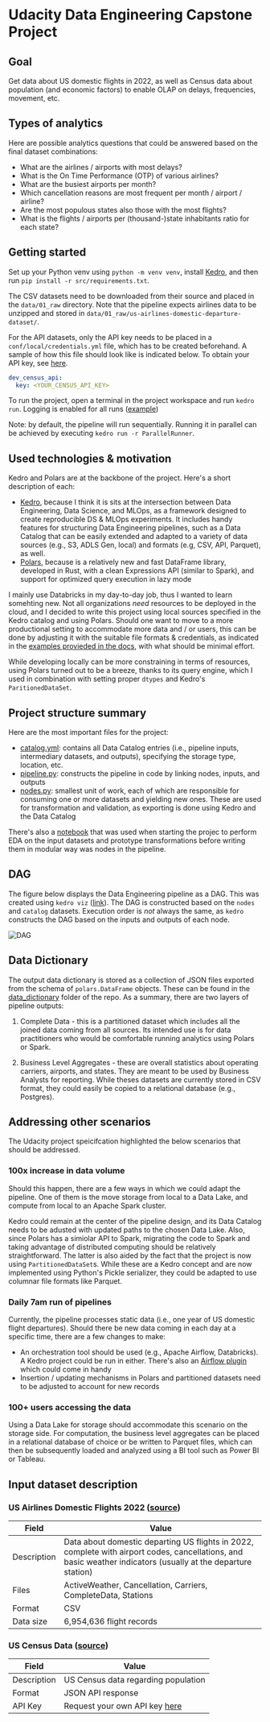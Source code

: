 # Udacity Data Engineering Capstone Project

## Goal
Get data about US domestic flights in 2022, as well as Census data about population (and economic factors) to enable OLAP on delays, frequencies, movement, etc.

## Types of analytics
Here are possible analytics questions that could be answered based on the final dataset combinations:
- What are the airlines / airports with most delays?
- What is the On Time Performance (OTP) of various airlines?
- What are the busiest airports per month?
- Which cancellation reasons are most frequent per month / airport / airline?
- Are the most populous states also those with the most flights?
- What is the flights / airports per (thousand-)state inhabitants ratio for each state?

## Getting started
Set up your Python venv using `python -m venv venv`, install [Kedro](https://pypi.org/project/kedro/), and then run `pip install -r src/requirements.txt`.

The CSV datasets need to be downloaded from their source and placed in the `data/01_raw` directory. Note that the pipeline expects airlines data to be unzipped and stored in `data/01_raw/us-airlines-domestic-departure-dataset/`.

For the API datasets, only the API key needs to be placed in a `conf/local/credentials.yml` file, which has to be created beforehand. A sample of how this file should look like is indicated below. To obtain your API key, see [here](https://www.census.gov/content/dam/Census/library/publications/2020/acs/acs_api_handbook_2020_ch02.pdf).

```yaml
dev_census_api:
  key: <YOUR_CENSUS_API_KEY>
```

To run the project, open a terminal in the project workspace and run `kedro run`. Logging is enabled for all runs ([example](docs/data_dictionary/example_run_log.info))

Note: by default, the pipeline will run sequentially. Running it in parallel can be achieved by executing `kedro run -r ParallelRunner`.

## Used technologies & motivation
Kedro and Polars are at the backbone of the project. Here's a short description of each:

- [Kedro](https://kedro.org/), because I think it is sits at the intersection between Data Engineering, Data Science, and MLOps, as a framework designed to create reproducible DS & MLOps experiments. It includes handy features for structuring Data Engineering pipelines, such as a Data Catalog that can be easily extended and adapted to a variety of data sources (e.g., S3, ADLS Gen, local) and formats (e.g, CSV, API, Parquet), as well.
- [Polars](https://www.pola.rs/), because is a relatively new and fast DataFrame library, developed in Rust, with a clean Expressions API (similar to Spark), and support for optimized query execution in lazy mode

I mainly use Databricks in my day-to-day job, thus I wanted to learn somehting new. Not all organizations *need* resources to be deployed in the cloud, and I decided to write this project using local sources specified in the Kedro catalog and using Polars. Should one want to move to a more productional setting to accommodate more data and / or users, this can be done by adjusting it with the suitable file formats & credentials, as indicated in the [examples provieded in the docs](https://docs.kedro.org/en/stable/data/data_catalog.html#use-the-data-catalog-with-the-yaml-api), with what should be minimal effort.

While developing locally can be more constraining in terms of resources, using Polars turned out to be a breeze, thanks to its query engine, which I used in combination with setting proper `dtypes` and Kedro's `ParitionedDataSet`.

## Project structure summary
Here are the most important files for the project:

- [catalog.yml](conf/base/catalog.yml): contains all Data Catalog entries (i.e., pipeline inputs, intermediary datasets, and outputs), specifying the storage type, location, etc.
- [pipeline.py](src/udacity_de_capstone/pipelines/data_engineering/pipeline.py): constructs the pipeline in code by linking nodes, inputs, and outputs
- [nodes.py](src/udacity_de_capstone/pipelines/data_engineering/nodes.py): smallest unit of work, each of which are responsible for consuming one or more datasets and yielding new ones. These are used for transformation and validation, as exporting is done using Kedro and the Data Catalog

There's also a [notebook](notebooks/eda.ipynb) that was used when starting the projec to perform EDA on the input datasets and prototype transformations before writing them in modular way was nodes in the pipeline.

## DAG
The figure below displays the Data Engineering pipeline as a DAG. This was created using `kedro viz` ([link](https://github.com/kedro-org/kedro-viz)). The DAG is constructed based on the `nodes` and `catalog` datasets. Execution order is *not* always the same, as `kedro` constructs the DAG based on the inputs and outputs of each node.

![DAG](images/dag.svg?raw=true&sanitize=true "DAG")

## Data Dictionary
The output data dictionary is stored as a collection of JSON files exported from the schema of `polars.DataFrame` objects. These can be found in the [data_dictionary](docs/data_dictionary/) folder of the repo. As a summary, there are two layers of pipeline outputs:

1. Complete Data - this is a partitioned dataset which includes all the joined data coming from all sources. Its intended use is for data practitioners who would be comfortable running analytics using Polars or Spark.

2. Business Level Aggregates - these are overall statistics about operating carriers, airports, and states. They are meant to be used by Business Analysts for reporting. While theses datasets are currently stored in CSV format, they could easily be copied to a relational database (e.g., Postgres).

## Addressing other scenarios
The Udacity project speicifcation highlighted the below scenarios that should be addressed. 

### 100x increase in data volume
Should this happen, there are a few ways in which we could adapt the pipeline. One of them is the move storage from local to a Data Lake, and compute from local to an Apache Spark cluster.

Kedro could remain at the center of the pipeline design, and its Data Catalog needs to be adusted with updated paths to the chosen Data Lake. Also, since Polars has a simiolar API to Spark, migrating the code to Spark and taking advantage of distributed computing should be relatively straightforward. The latter is also aided by the fact that the project is now using `PartitionedDataSet`s. While these are a Kedro concept and are now implemented using Python's Pickle serializer, they could be adapted to use columnar file formats like Parquet.

### Daily 7am run of pipelines
Currently, the pipeline processes static data (i.e., one year of US domestic flight departures). Should there be new data coming in each day at a specific time, there are a few changes to make:

- An orchestration tool should be used (e.g., Apache Airflow, Databricks). A Kedro project could be run in either. There's also an [Airflow plugin](https://github.com/quantumblacklabs/kedro-airflow) which could come in handy
- Insertion / updating mechanisms in Polars and partitioned datasets need to be adjusted to account for new records

### 100+ users accessing the data
Using a Data Lake for storage should accommodate this scenario on the storage side. For computation, the business level aggregates can be placed in a relational database of choice or be written to Parquet files, which can then be subsequently loaded and analyzed using a BI tool such as Power BI or Tableau.

## Input dataset description
<!-- ### Aircraft Characteristics Data ([source](https://www.faa.gov/airports/engineering/aircraft_char_database/data(https://www.faa.gov/airports/engineering/aircraft_char_database/data)))
| Field       | Value                                                                |
| ----------- | -------------------------------------------------------------------- |
| Description | Technical specifications of aircraft known to the FAA                |
| Format      | CSV                                                                  | -->

### US Airlines Domestic Flights 2022 ([source](https://www.kaggle.com/datasets/jl8771/2022-us-airlines-domestic-departure-data))
| Field       | Value                                                                                                                                                         |
| ----------- | ------------------------------------------------------------------------------------------------------------------------------------------------------------- |
| Description | Data about domestic departing US flights in 2022, complete with airport codes, cancellations, and basic weather indicators (usually at the departure station) |
| Files       | ActiveWeather, Cancellation, Carriers, CompleteData, Stations                                                                                                 |
| Format      | CSV                                                                                                                                                           |
| Data size   | 6,954,636 flight records

### US Census Data ([source](https://www.census.gov/data/developers/data-sets/popest-popproj.html))
| Field       | Value                                                                        |
| ----------- | ---------------------------------------------------------------------------- |
| Description | US Census data regarding population                                          |
| Format      | JSON API response                                                            |
| API Key     | Request your own API key [here](https://api.census.gov/data/key_signup.html) |

<!-- ### Airport Data ([source](https://github.com/davidmegginson/ourairports-data))
| Field       | Value                                                                   |
| ----------- | ----------------------------------------------------------------------- |
| Description | Detailed airport data, with more fields than in the US airlines dataset |
| Format      | CSV                                                                     |
 -->
